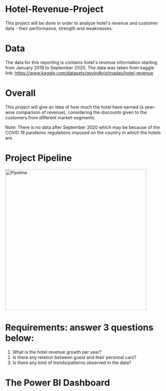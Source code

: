 # Hotel-Revenue-Project
This project will be done in order to analyze hotel's revenue and customer data - their performance, strength and weaknesses.
# Data
The data for this reporting is contains hotel's revenue information starting from January 2018 to September 2020.
The data was taken from kaggle link: https://www.kaggle.com/datasets/govindkrishnadas/hotel-revenue
# Overall
This project will give an idea of how much the hotel have earned (a year-wise comparison of revenue), considering the discounts given to the customers from different market-segments.

Note: There is no data after September 2020 which may be because of the COVID 19 pandemic regulations imposed on the country in which the hotels are. 

# Project Pipeline
<img width="451" alt="Pipeline" src="https://user-images.githubusercontent.com/122539964/226785382-2021e1fa-9e54-4af4-9228-506b26d03d56.png">




# Requirements: answer 3 questions below:
1) What is the hotel revenue growth per year?
3) Is there any relation between guest and their personal cars? 
4) Is there any kind of trends/patterns observed in the data?

# The Power BI Dashboard
